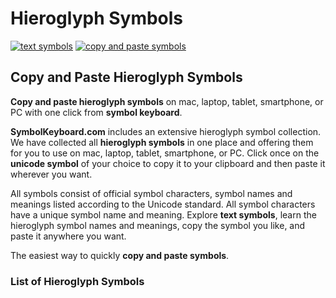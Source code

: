 # Hieroglyph Symbols
[![text symbols](https://img.shields.io/badge/github-symbols-green.svg)](https://github.com/symbolkeyboard/symbols)
[![copy and paste symbols](https://img.shields.io/badge/source-symbolkeyboad.com-orange.svg)](https://symbolkeyboard.com)
## Copy and Paste Hieroglyph Symbols

**Copy and paste hieroglyph symbols** on mac, laptop, tablet, smartphone, or PC with one click from **symbol keyboard**.

**SymbolKeyboard.com** includes an extensive hieroglyph symbol collection. We have collected all **hieroglyph symbols** in one place and offering them for you to use on mac, laptop, tablet, smartphone, or PC. Click once on the **unicode symbol** of your choice to copy it to your clipboard and then paste it wherever you want.

All symbols consist of official symbol characters, symbol names and meanings listed according to the Unicode standard. All symbol characters have a unique symbol name and meaning. Explore **text symbols**, learn the hieroglyph symbol names and meanings, copy the symbol you like, and paste it anywhere you want.

The easiest way to quickly **copy and paste symbols**.
### List of Hieroglyph Symbols
